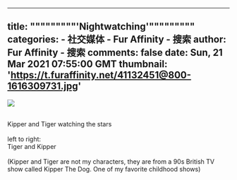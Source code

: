 
---
title: """""""""'Nightwatching'"""""""""
categories: 
    - 社交媒体
    - Fur Affinity - 搜索
author: Fur Affinity - 搜索
comments: false
date: Sun, 21 Mar 2021 07:55:00 GMT
thumbnail: 'https://t.furaffinity.net/41132451@800-1616309731.jpg'
---

<div>   
<a href="https://sfw.furaffinity.net/view/41132451/"><img src="https://t.furaffinity.net/41132451@800-1616309731.jpg" referrerpolicy="no-referrer"></a><br><br><p>Kipper and Tiger watching the stars<br>
<br>
left to right:<br>
Tiger and Kipper<br>
<br>
(Kipper and Tiger are not my characters, they are from a 90s British TV show called Kipper The Dog. One of my favorite childhood shows)</p>  
</div>
            